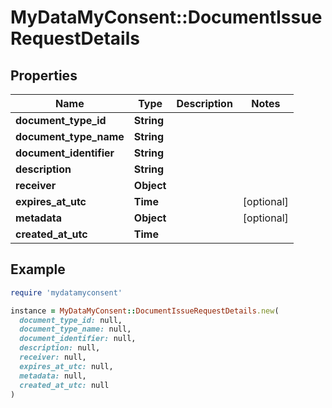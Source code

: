 # MyDataMyConsent::DocumentIssueRequestDetails

## Properties

| Name | Type | Description | Notes |
| ---- | ---- | ----------- | ----- |
| **document_type_id** | **String** |  |  |
| **document_type_name** | **String** |  |  |
| **document_identifier** | **String** |  |  |
| **description** | **String** |  |  |
| **receiver** | **Object** |  |  |
| **expires_at_utc** | **Time** |  | [optional] |
| **metadata** | **Object** |  | [optional] |
| **created_at_utc** | **Time** |  |  |

## Example

```ruby
require 'mydatamyconsent'

instance = MyDataMyConsent::DocumentIssueRequestDetails.new(
  document_type_id: null,
  document_type_name: null,
  document_identifier: null,
  description: null,
  receiver: null,
  expires_at_utc: null,
  metadata: null,
  created_at_utc: null
)
```

